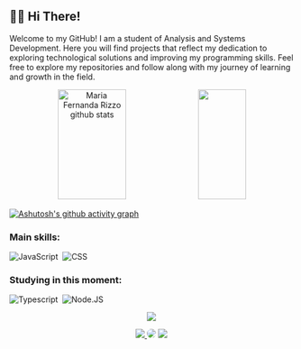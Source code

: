 

## 👋🏻 Hi There!


Welcome to my GitHub! I am a student of Analysis and Systems Development. Here you will find projects that reflect my dedication to exploring technological solutions and improving my programming skills. Feel free to explore my repositories and follow along with my journey of learning and growth in the field.

  
 <div align="center">   
   <img width="49%" height="195px" src="https://github-readme-stats.vercel.app/api?username=mfcstt&show_icons=true&count_private=true&hide_border=true&title_color=ff91a4&icon_color=ff91a4&text_color=c9d1d9&bg_color=0d1117" alt="Maria Fernanda Rizzo github stats" />  
   <img width="41%" height="195px" src="https://github-readme-stats.vercel.app/api/top-langs/?username=mfcstt&layout=compact&hide_border=true&title_color=ff91a4&text_color=ff91a4&bg_color=0d1117" /> 
 </div>


[![Ashutosh's github activity graph](https://github-readme-activity-graph.vercel.app/graph?username=mfcstt&bg_color=0d1117&color=b13583&line=b13583&point=ff9494&area=true&hide_border=true)](https://github.com/ashutosh00710/github-readme-activity-graph)


### Main skills: 
 ![JavaScript](https://img.shields.io/badge/-JavaScript-0D1117?style=for-the-badge&logo=javascript&labelColor=0D1117)&nbsp; 
 ![CSS](https://img.shields.io/badge/-CSS-0D1117?style=for-the-badge&logo=CSS3&logoColor=1572B6&labelColor=0D1117)&nbsp;

### Studying in this moment:
 ![Typescript](https://img.shields.io/badge/-JavaScript-0D1117?style=for-the-badge&logo=javascript&labelColor=0D1117&textColor=0D1117)&nbsp; 
 ![Node.JS](https://img.shields.io/badge/-Node.JS-0D1117?style=for-the-badge&logo=node.js&labelColor=0D1117&textColor=0D1117)&nbsp;



<p align="center"> 
   <img src="https://github-profile-trophy.vercel.app/?username=mfcstt&theme=dracula&row=2&no-bg=true&column=3&margin-w=15&margin-h=15" /> 
 </p> 





<div align="center">  
 <a href="https://instagram.com/mfcstt" target="_blank"><img src="https://img.shields.io/badge/-Instagram-%23E4405F?style=for-the-badge&logo=instagram&logoColor=white"</a> 
 <a href="https://www.linkedin.com/in/maria-fernanda-8442841b5 " target="_blank"><img src="https://img.shields.io/badge/-LinkedIn-%230077B5?style=for-the-badge&logo=linkedin&logoColor=white" style="border-radius: 30px" target="_blank"></a> 
<a href = "mahcosta54@gmail.com"> <img src="https://img.shields.io/badge/-Gmail-%23333?style=for-the-badge&logo=gmail&logoColor=white" target="_blank"></a>








